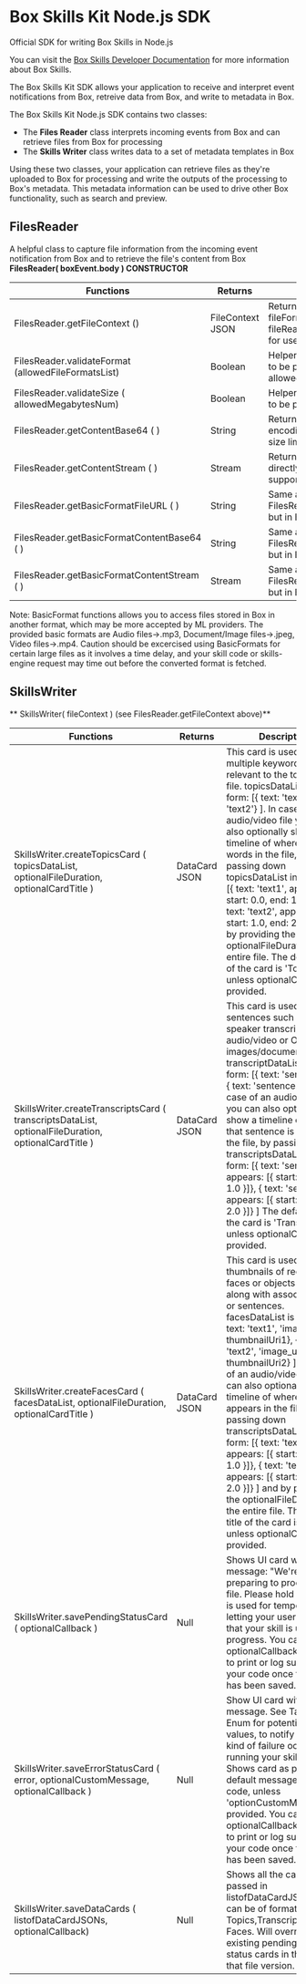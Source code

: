 # Box Skills Kit Node.js SDK
Official SDK for writing Box Skills in Node.js

You can visit the [Box Skills Developer Documentation](https://developer.box.com/docs/box-skills) for more information about Box Skills.

The Box Skills Kit SDK allows your application to receive and interpret event notifications from Box, retreive data from Box, and write to metadata in Box. 

The Box Skills Kit Node.js SDK contains two classes:
* The **Files Reader** class interprets incoming events from Box and can retrieve files from Box for processing
* The **Skills Writer** class writes data to a set of metadata templates in Box

Using these two classes, your application can retrieve files as they're uploaded to Box for processing and write the outputs of the processing to Box's metadata. This metadata information can be used to drive other Box functionality, such as search and preview.

## FilesReader
A helpful class to capture file information from the incoming event notification from Box and to retrieve the file's content from Box
**FilesReader( boxEvent.body ) CONSTRUCTOR**

| Functions                                           | Returns          | Description                                                                                                                                                     |
|-----------------------------------------------------|------------------|-----------------------------------------------------------------------------------------------------------------------------------------------------------------|
| FilesReader.getFileContext ()                       | FileContext JSON | Returns a JSON containing fileId, fileName, fileFormat, fileType, fileSize, fileDownloadURL, fileReadToken, fileWriteToken, skillId, requestId for use in code. |
| FilesReader.validateFormat (allowedFileFormatsList) | Boolean          | Helper function to check if a given file is eligible to be processed by the skill as per the list of allowed formats.                                           |
| FilesReader.validateSize ( allowedMegabytesNum)     | Boolean          | Helper function to check if a given file is eligible to be processed by the skill as per the size limit.                                                        |
| FilesReader.getContentBase64 ( )                    | String           | Returns a Blob of the file content in Base64 encoding. Note: ML providers generally have a size limit on passing raw file content as a string                   |
| FilesReader.getContentStream ( )                    | Stream           | Returns a Read Stream to be passed to read file directly from box. Note: Some ML providers support passing file read streams.                                   |
| FilesReader.getBasicFormatFileURL ( )               | String           | Same as FilesReader.getFileContext().fileDownloadURL but in BasicFormat (See Note below)                                                                        |
| FilesReader.getBasicFormatContentBase64 ( )         | String           | Same as FilesReader.getFileContext().getContentBase64() but in BasicFormat (See Note below)                                                                     |
| FilesReader.getBasicFormatContentStream ( )         | Stream           | Same as FilesReader.getFileContext().getContentStream() but in BasicFormat(See Note below)                                                                      |

Note: BasicFormat functions allows you to access files stored in Box in another format, which may be more accepted by ML providers. The provided basic formats are Audio files→.mp3, Document/Image files→.jpeg, Video files→.mp4. Caution should be excercised using BasicFormats for certain large files as it involves a time delay, and your skill code or skills-engine request may time out before the converted format is fetched.
 
 ## SkillsWriter
** SkillsWriter( fileContext )  (see FilesReader.getFileContext above)**

| Functions                                                                                           | Returns       | Description                                                                                                                                                                                                                                                                                                                                                                                                                                                                                                                                                                                                                                                                        |
|-----------------------------------------------------------------------------------------------------|---------------|------------------------------------------------------------------------------------------------------------------------------------------------------------------------------------------------------------------------------------------------------------------------------------------------------------------------------------------------------------------------------------------------------------------------------------------------------------------------------------------------------------------------------------------------------------------------------------------------------------------------------------------------------------------------------------|
| SkillsWriter.createTopicsCard ( topicsDataList, optionalFileDuration, optionalCardTitle )           | DataCard JSON | This card is used show multiple keywords that are relevant to the topic of the file. topicsDataList is of form: [{ text: 'text1'}, { text: 'text2'} ]. In case of an audio/video file you can also optionally show a timeline of where that words in the file, by passing down topicsDataList in the form: [{ text: 'text1', appears: [{ start: 0.0, end: 1.0 }]}, { text: 'text2', appears: [{ start: 1.0, end: 2.0 }]} ] and by providing the optionalFileDuration of the entire file. The default title of the card is 'Topics' unless optionalCardTitle is provided.                                                                                                           |
| SkillsWriter.createTranscriptsCard ( transcriptsDataList, optionalFileDuration, optionalCardTitle ) | DataCard JSON | This card is used to show sentences such as speaker transcripts in audio/video or OCR in images/documents. transcriptDataList is of form: [{ text: 'sentence1'}, { text: 'sentence2'} ]. In case of an audio/video file you can also optionally show a timeline of where that sentence is spoken in the file, by passing down transcriptsDataList in the form: [{ text: 'sentence1', appears: [{ start: 0.0, end: 1.0 }]}, { text: 'sentence2', appears: [{ start: 1.0, end: 2.0 }]} ] The default title of the card is 'Transcript' unless optionalCardTitle is provided.                                                                                                         |
| SkillsWriter.createFacesCard ( facesDataList, optionalFileDuration, optionalCardTitle )             | DataCard JSON | This card is used to show thumbnails of recognized faces or objects in the file, along with associated texts or sentences. facesDataList is of form: [{ text: 'text1', 'image_url' : thumbnailUri1}, { text: 'text2', 'image_url' : thumbnailUri2} ]. In case of an audio/video file you can also optionally show a timeline of where that face appears in the file, by passing down transcriptsDataList in the form: [{ text: 'text1', appears: [{ start: 0.0, end: 1.0 }]}, { text: 'text2', appears: [{ start: 1.0, end: 2.0 }]} ] and by providing the optionalFileDuration of the entire file. The default title of the card is 'Faces' unless optionalCardTitle is provided. |
| SkillsWriter.savePendingStatusCard ( optionalCallback )                                             | Null          | Shows UI card with message: "We're preparing to process your file. Please hold on!". This is used for temporarily letting your users know that your skill is under progress. You can pass an optionalCallback function to print or log success in your code once the card has been saved.                                                                                                                                                                                                                                                                                                                                                                                          |
| SkillsWriter.saveErrorStatusCard ( error, optionalCustomMessage, optionalCallback )                 | Null          | Show UI card with error message. See Table: Error Enum for potential error values, to notify user if any kind of failure occurs while running your skills code. Shows card as per the default message with each code, unless 'optionCustomMessage' is provided. You can pass an optionalCallback function to print or log success in your code once the card has been saved.                                                                                                                                                                                                                                                                                                       |
| SkillsWriter.saveDataCards ( listofDataCardJSONs, optionalCallback)                                 | Null          | Shows all the cards passed in listofDataCardJSONswhich can be of formatted as Topics,Transcripts or Faces. Will override any existing pending or error status cards in the UI for that file version.                                                                                                                                                                                                                                                                                                                                                                                                                                                                               |
